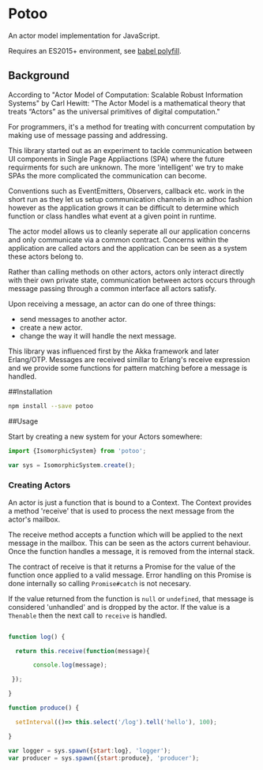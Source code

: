 
Potoo
=====

An actor model implementation for JavaScript.

Requires an ES2015+ environment, see [babel polyfill](https://babeljs.io/docs/usage/polyfill). 

## Background

According to "Actor Model of Computation: Scalable Robust Information Systems"
by Carl Hewitt: "The Actor Model is a mathematical theory that treats “Actors” as the universal
primitives of digital computation."

For programmers, it's a method for treating with concurrent computation by making
use of message passing and addressing.

This library started out as an experiment to tackle communication between
UI components in Single Page Appliactions (SPA) where the future requirments
for such are unknown. The more 'intelligent' we try to make SPAs the more
complicated the communication can become.

Conventions such as EventEmitters, Observers, callback etc. work in the short run as
they let us setup communication channels in an adhoc fashion however
as the application grows it can be difficult to determine which
function or class handles what event at a given point in runtime.

The actor model allows us to cleanly seperate all our application concerns and only 
communicate via a common contract. Concerns within the application are 
called actors and the application can be seen as a system these actors belong to.

Rather than calling methods on other actors, actors only interact directly with 
their own private state, communication between actors occurs through message passing
through a common interface all actors satisfy.

Upon receiving a message, an actor can do one of three things:

* send messages to another actor.
* create a new actor.
* change the way it will handle the next message.

This library was influenced first by the Akka framework and later Erlang/OTP.
Messages are received simillar to Erlang's receive expression and we provide
some functions for pattern matching before a message is handled.

##Installation

```sh 
npm install --save potoo
```

##Usage

Start by creating a new system for your Actors somewhere:

```js
import {IsomorphicSystem} from 'potoo';

var sys = IsomorphicSystem.create();

```

### Creating Actors

An actor is just a function that is bound to a Context. The Context
provides a method 'receive' that is used to process the next message 
from the actor's mailbox.

The receive method accepts a function which will 
be applied to the next message in the mailbox. This can be seen as the actors
current behaviour. Once the function handles a message, it is removed
from the internal stack.

The contract of receive is that it returns a Promise for the value of the
function once applied to a valid message. Error handling
on this Promise is done internally so calling `Promise#catch` is not necesary.

If the value returned from the function is `null` or `undefined`, that message
is considered 'unhandled' and is dropped by the actor. If the value is a 
`Thenable` then the next call to `receive` is handled.

```js

function log() {

  return this.receive(function(message){

       console.log(message);

 });

}

function produce() {

  setInterval(()=> this.select('/log').tell('hello'), 100);

}

var logger = sys.spawn({start:log}, 'logger');
var producer = sys.spawn({start:produce}, 'producer');

```
